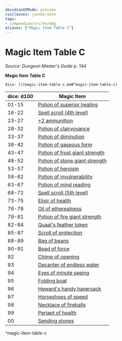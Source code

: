 ```yaml
---
obsidianUIMode: preview
cssclasses: json5e-note
tags:
- compendium/src/5e/dmg
aliases: ["Magic Item Table C"]
---
```

# Magic Item Table C
*Source: Dungeon Master's Guide p. 144* 

**Magic Item Table C**

`dice: [](magic-item-table-c.md#^magic-item-table-c)`

| dice: d100 | Magic Item |
|------------|------------|
| 01-15 | [Potion of superior healing](/Systems/5e/items/potion-of-superior-healing.md) |
| 16-22 | [Spell scroll (4th level)](/Systems/5e/items/spell-scroll-4th-level.md) |
| 23-27 | [+2 ammunition](/Systems/5e/items/2-ammunition.md) |
| 28-32 | [Potion of clairvoyance](/Systems/5e/items/potion-of-clairvoyance.md) |
| 33-37 | [Potion of diminution](/Systems/5e/items/potion-of-diminution.md) |
| 38-42 | [Potion of gaseous form](/Systems/5e/items/potion-of-gaseous-form.md) |
| 43-47 | [Potion of frost giant strength](/Systems/5e/items/potion-of-frost-giant-strength.md) |
| 48-52 | [Potion of stone giant strength](/Systems/5e/items/potion-of-stone-giant-strength.md) |
| 53-57 | [Potion of heroism](/Systems/5e/items/potion-of-heroism.md) |
| 58-62 | [Potion of invulnerability](/Systems/5e/items/potion-of-invulnerability.md) |
| 63-67 | [Potion of mind reading](/Systems/5e/items/potion-of-mind-reading.md) |
| 68-72 | [Spell scroll (5th level)](/Systems/5e/items/spell-scroll-5th-level.md) |
| 73-75 | [Elixir of health](/Systems/5e/items/elixir-of-health.md) |
| 76-78 | [Oil of etherealness](/Systems/5e/items/oil-of-etherealness.md) |
| 79-81 | [Potion of fire giant strength](/Systems/5e/items/potion-of-fire-giant-strength.md) |
| 82-84 | [Quaal's feather token](/Systems/5e/items/quaals-feather-token.md) |
| 85-87 | [Scroll of protection](/Systems/5e/items/scroll-of-protection.md) |
| 88-89 | [Bag of beans](/Systems/5e/items/bag-of-beans.md) |
| 90-91 | [Bead of force](/Systems/5e/items/bead-of-force.md) |
| 92 | [Chime of opening](/Systems/5e/items/chime-of-opening.md) |
| 93 | [Decanter of endless water](/Systems/5e/items/decanter-of-endless-water.md) |
| 94 | [Eyes of minute seeing](/Systems/5e/items/eyes-of-minute-seeing.md) |
| 95 | [Folding boat](/Systems/5e/items/folding-boat.md) |
| 96 | [Heward's handy haversack](/Systems/5e/items/hewards-handy-haversack.md) |
| 97 | [Horseshoes of speed](/Systems/5e/items/horseshoes-of-speed.md) |
| 98 | [Necklace of fireballs](/Systems/5e/items/necklace-of-fireballs.md) |
| 99 | [Periapt of health](/Systems/5e/items/periapt-of-health.md) |
| 00 | [Sending stones](/Systems/5e/items/sending-stones.md) |
^magic-item-table-c